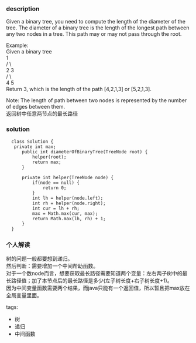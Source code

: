 ### description    
  Given a binary tree, you need to compute the length of the diameter of the tree. The diameter of a binary tree is the length of the longest path between any two nodes in a tree. This path may or may not pass through the root.  
    
  Example:  
  Given a binary tree   
            1  
           / \  
          2   3  
         / \       
        4   5      
  Return 3, which is the length of the path [4,2,1,3] or [5,2,1,3].  
    
  Note: The length of path between two nodes is represented by the number of edges between them.  
  返回树中任意两节点的最长路径  
### solution    
```    
  class Solution {  
   private int max;  
      public int diameterOfBinaryTree(TreeNode root) {  
          helper(root);  
          return max;  
      }     
        
      private int helper(TreeNode node) {  
          if(node == null) {  
              return 0;  
          }  
          int lh = helper(node.left);  
          int rh = helper(node.right);  
          int cur = lh + rh;  
          max = Math.max(cur, max);  
          return Math.max(lh, rh) + 1;  
      }  
  }  
```    
    
### 个人解读    
  树的问题一般都要想到递归。  
  然后判断：需要增加一个中间帮助函数。  
  对于一个数node而言，想要获取最长路径需要知道两个变量：左右两子树中的最长路径值；加了本节点后的最长路径是多少(左子树长度+右子树长度+1)。  
  因为中间变量函数需要两个结果，而java只能有一个返回值，所以暂且把max放在全局变量里面。  
    
tags:    
  -  树  
  -  递归  
  -  中间函数  
